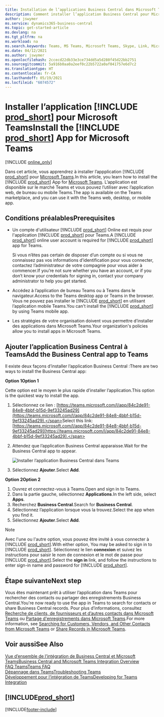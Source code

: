 ```yaml
---
title: Installation de l’applications Business Central dans Microsoft Teams| Microsoft Docs
description: Comment installer l’application Business Central pour Microsoft Teams.
author: jswymer
ms.service: dynamics365-business-central
ms.topic: get-started-article
ms.devlang: na
ms.tgt_pltfrm: na
ms.workload: na
ms.search.keywords: Teams, MS Teams, Microsoft Teams, Skype, Link, Microsoft 365, collaborate, collaboration, teamwork
ms.date: 04/12/2021
ms.author: jswymer
ms.openlocfilehash: 2ccecd22db33e3ce734dd5a5d280f45d22bb2751
ms.sourcegitcommit: 5a916b0aa0a2eef0c22b5722a0af041757e6d7c2
ms.translationtype: HT
ms.contentlocale: fr-CA
ms.lasthandoff: 05/19/2021
ms.locfileid: "6074572"
---
```

# <a name="install-the-prod_short-app-for-microsoft-teams"></a><span data-ttu-id="bfb95-103">Installer l’application [!INCLUDE [prod_short](includes/prod_short.md)] pour Microsoft Teams</span><span class="sxs-lookup"><span data-stu-id="bfb95-103">Install the [!INCLUDE [prod_short](includes/prod_short.md)] App for Microsoft Teams</span></span>

[!INCLUDE [online_only](includes/online_only.md)]

<span data-ttu-id="bfb95-104">Dans cet article, vous apprendrez à installer l’appplication [!INCLUDE [prod_short](includes/prod_short.md)] pour [Microsoft Teams](https://www.microsoft.com/en-us/microsoft-365/microsoft-teams).</span><span class="sxs-lookup"><span data-stu-id="bfb95-104">In this article, you learn how to install the [!INCLUDE [prod_short](includes/prod_short.md)] App for [Microsoft Teams](https://www.microsoft.com/en-us/microsoft-365/microsoft-teams).</span></span> <span data-ttu-id="bfb95-105">L’application est disponible sur le marché Teams et vous pouvez l’utiliser avec l’application web, de bureau ou mobile Teams.</span><span class="sxs-lookup"><span data-stu-id="bfb95-105">The app is available on the Teams marketplace, and you can use it with the Teams web, desktop, or mobile app.</span></span>

## <a name="prerequisites"></a><span data-ttu-id="bfb95-106">Conditions préalables</span><span class="sxs-lookup"><span data-stu-id="bfb95-106">Prerequisites</span></span>

- <span data-ttu-id="bfb95-107">Un compte d'utilisateur [!INCLUDE [prod_short](includes/prod_short.md)] Online est requis pour l'application [!INCLUDE [prod_short](includes/prod_short.md)] pour Teams.</span><span class="sxs-lookup"><span data-stu-id="bfb95-107">A [!INCLUDE [prod_short](includes/prod_short.md)] online user account is required for [!INCLUDE [prod_short](includes/prod_short.md)] app for Teams.</span></span>

    <span data-ttu-id="bfb95-108">Si vous n’êtes pas certain de disposer d’un compte ou si vous ne connaissez pas vos informations d’identification pour vous connecter, contactez l’administrateur de votre compagnie pour vous aider à commencer.</span><span class="sxs-lookup"><span data-stu-id="bfb95-108">If you’re not sure whether you have an account, or if you don’t know your credentials for signing in, contact your company administrator to help you get started.</span></span>

- <span data-ttu-id="bfb95-109">Accédez à l’application de bureau Teams ou à Teams dans le navigateur.</span><span class="sxs-lookup"><span data-stu-id="bfb95-109">Access to the Teams desktop app or Teams in the browser.</span></span> <span data-ttu-id="bfb95-110">Vous ne pouvez pas installer le [!INCLUDE [prod_short](includes/prod_short.md)] en utilisant l’application mobile Teams.</span><span class="sxs-lookup"><span data-stu-id="bfb95-110">You can't install the [!INCLUDE [prod_short](includes/prod_short.md)] by using Teams mobile app.</span></span>

- <span data-ttu-id="bfb95-111">Les stratégies de votre organisation doivent vous permettre d’installer des applications dans Microsoft Teams.</span><span class="sxs-lookup"><span data-stu-id="bfb95-111">Your organization's policies allow you to install apps in Microsoft Teams.</span></span>

## <a name="add-the-business-central-app-to-teams"></a><span data-ttu-id="bfb95-112">Ajouter l’application Business Central à Teams</span><span class="sxs-lookup"><span data-stu-id="bfb95-112">Add the Business Central app to Teams</span></span>

<span data-ttu-id="bfb95-113">Il existe deux façons d’installer l’application Business Central :</span><span class="sxs-lookup"><span data-stu-id="bfb95-113">There are two ways to install the Business Central app:</span></span>

<span data-ttu-id="bfb95-114">**Option 1**</span><span class="sxs-lookup"><span data-stu-id="bfb95-114">**Option 1**</span></span>

<span data-ttu-id="bfb95-115">Cette option est le moyen le plus rapide d’installer l’application.</span><span class="sxs-lookup"><span data-stu-id="bfb95-115">This option is the quickest way to install the app.</span></span>

1. <span data-ttu-id="bfb95-116">Sélectionnez ce lien : [https://teams.microsoft.com/l/app/84c2de91-84e8-4bbf-b15d-9ef33245ad29](https://teams.microsoft.com/l/app/84c2de91-84e8-4bbf-b15d-9ef33245ad29).</span><span class="sxs-lookup"><span data-stu-id="bfb95-116">Select this link: [https://teams.microsoft.com/l/app/84c2de91-84e8-4bbf-b15d-9ef33245ad29](https://teams.microsoft.com/l/app/84c2de91-84e8-4bbf-b15d-9ef33245ad29).</span></span>

2. <span data-ttu-id="bfb95-117">Attendez que l’application Business Central apparaisse.</span><span class="sxs-lookup"><span data-stu-id="bfb95-117">Wait for the Business Central app to appear.</span></span>

    ![Installer l’application Business Central dans Teams](media/teams-install-app.png)

3. <span data-ttu-id="bfb95-119">Sélectionnez **Ajouter**.</span><span class="sxs-lookup"><span data-stu-id="bfb95-119">Select **Add**.</span></span>

<span data-ttu-id="bfb95-120">**Option 2**</span><span class="sxs-lookup"><span data-stu-id="bfb95-120">**Option 2**</span></span>

1. <span data-ttu-id="bfb95-121">Ouvrez et connectez-vous à Teams.</span><span class="sxs-lookup"><span data-stu-id="bfb95-121">Open and sign in to Teams.</span></span>
2. <span data-ttu-id="bfb95-122">Dans la partie gauche, sélectionnez **Applications**.</span><span class="sxs-lookup"><span data-stu-id="bfb95-122">In the left side, select **Apps**.</span></span>
3. <span data-ttu-id="bfb95-123">Recherchez **Business Central**.</span><span class="sxs-lookup"><span data-stu-id="bfb95-123">Search for **Business Central**.</span></span>
4. <span data-ttu-id="bfb95-124">Sélectionnez l’application lorsque vous la trouvez.</span><span class="sxs-lookup"><span data-stu-id="bfb95-124">Select the app when you find it.</span></span>
5. <span data-ttu-id="bfb95-125">Sélectionnez **Ajouter**.</span><span class="sxs-lookup"><span data-stu-id="bfb95-125">Select **Add**.</span></span>

> [!NOTE]
> <span data-ttu-id="bfb95-126">Avec l'une ou l'autre option, vous pouvez être invité à vous connecter à [!INCLUDE [prod_short](includes/prod_short.md)].</span><span class="sxs-lookup"><span data-stu-id="bfb95-126">With either option, You may be asked to sign in to [!INCLUDE [prod_short](includes/prod_short.md)].</span></span> <span data-ttu-id="bfb95-127">Sélectionnez le lien **connexion** et suivez les instructions pour saisir le nom de connexion et le mot de passe pour [!INCLUDE [prod_short](includes/prod_short.md)].</span><span class="sxs-lookup"><span data-stu-id="bfb95-127">Select the **sign in** link, and follow the instructions to enter sign-in name and password for [!INCLUDE [prod_short](includes/prod_short.md)].</span></span>

## <a name="next-step"></a><span data-ttu-id="bfb95-128">Étape suivante</span><span class="sxs-lookup"><span data-stu-id="bfb95-128">Next step</span></span>

<span data-ttu-id="bfb95-129">Vous êtes maintenant prêt à utiliser l’application dans Teams pour rechercher des contacts ou partager des enregistrements Business Central.</span><span class="sxs-lookup"><span data-stu-id="bfb95-129">You're now ready to use the app in Teams to search for contacts or share Business Central records.</span></span> <span data-ttu-id="bfb95-130">Pour plus d’informations, consultez [Recherche de clients, de fournisseurs et d’autres contacts dans Microsoft Teams](across-search-contacts-teams.md) ou [Partage d'enregistrements dans Microsoft Teams](across-working-with-teams.md).</span><span class="sxs-lookup"><span data-stu-id="bfb95-130">For more information, see [Searching for Customers, Vendors, and Other Contacts from Microsoft Teams](across-search-contacts-teams.md) or [Share Records in Microsoft Teams](across-working-with-teams.md).</span></span>

## <a name="see-also"></a><span data-ttu-id="bfb95-131">Voir aussi</span><span class="sxs-lookup"><span data-stu-id="bfb95-131">See Also</span></span>

[<span data-ttu-id="bfb95-132">Vue d’ensemble de l’intégration de Business Central et Microsoft Teams</span><span class="sxs-lookup"><span data-stu-id="bfb95-132">Business Central and Microsoft Teams Integration Overview</span></span>](across-teams-overview.md)  
[<span data-ttu-id="bfb95-133">FAQ Teams</span><span class="sxs-lookup"><span data-stu-id="bfb95-133">Teams FAQ</span></span>](teams-faq.md)  
[<span data-ttu-id="bfb95-134">Dépannage dans Teams</span><span class="sxs-lookup"><span data-stu-id="bfb95-134">Troubleshooting Teams</span></span>](admin-teams-troubleshooting.md)  
[<span data-ttu-id="bfb95-135">Développement pour l’intégration de Teams</span><span class="sxs-lookup"><span data-stu-id="bfb95-135">Developing for Teams Integration</span></span>](/dynamics365/business-central/dev-itpro/developer/devenv-develop-for-teams)  

## [!INCLUDE[prod_short](includes/free_trial_md.md)]  


[!INCLUDE[footer-include](includes/footer-banner.md)]